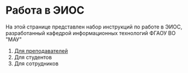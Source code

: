 # Работа в ЭИОС

На этой странице представлен набор инструкций по работе в ЭИОС, разработанный кафедрой информационных технологий ФГАОУ ВО "МАУ"

1. [Для преподавателей](teachers/index.md)
2. Для студентов
3. Для сотрудников